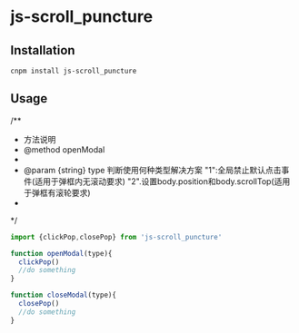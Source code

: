 # js-scroll_puncture

## Installation

```
cnpm install js-scroll_puncture
```

## Usage

/**
 * 方法说明
 * @method openModal
 * 
 * @param {string} type 判断使用何种类型解决方案  "1":全局禁止默认点击事件(适用于弹框内无滚动要求)  "2".设置body.position和body.scrollTop(适用于弹框有滚轮要求)
 * 
 */

```javascript
import {clickPop,closePop} from 'js-scroll_puncture'

function openModal(type){
  clickPop()
  //do something
}

function closeModal(type){
  closePop()
  //do something
}

```


